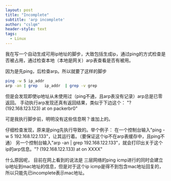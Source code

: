 ```yaml
---
layout: post
title: "Incomplete"
subtitle: 'arp incomplete'
author: "cslqm"
header-style: text
tags:
  - Linux
---
```



我在写一个自动生成可用ip地址的脚步，大致包括生成ip，通过ping的方式检查是否被占用，通过检查本地（本地是网关）arp表查看是否有被用。

因为是先ping，后检查arp。所以就要了这样的脚步

``` bash
ping -w 5 ip_addr
arp -an | grep   ip_addr  | grep -v grep
```

但是会发现即使ip地址从未使用过（ping不通，且arp表没有记录）arp总是已零返回。
手动执行arp发现还真有返回结果，类似于下边这个：
"? (192.168.123.123) at <incomplete> on packerbr0"

可是我执行脚步前，明明没有这些信息啊？谁加上的。

仔细检查发现，原来是ping先执行导致的。举个例子：
在一个控制台输入"ping -w 5 192.168.122.133"，让其运行着。（要保证这个ip不在arp表缓存中，且ping不通）
另一个控制台输入"arp -an | grep 192.168.122.133"，就会打印出关于这个ip的arp信息。"? (192.168.122.133) at <incomplete> on XXXX"

什么原因呢， 目前在网上看到的说法是 三层网络的ping icmp进行的同时会建立ip地址到mac地址的信息，但是对于这个ip icmp是得不到包含mac地址回复的，所以只能先已incomplete表示mac地址。

